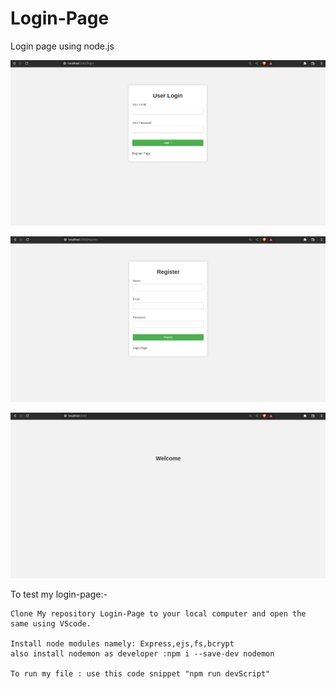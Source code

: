 # Login-Page
Login page using node.js

![Login Page](/images/login.png)

![Register Page](/images/register.png)

![Index Page](/images/index.png)

To test my login-page:-

    Clone My repository Login-Page to your local computer and open the same using VScode.

    Install node modules namely: Express,ejs,fs,bcrypt
    also install nodemon as developer :npm i --save-dev nodemon

    To run my file : use this code snippet "npm run devScript"

